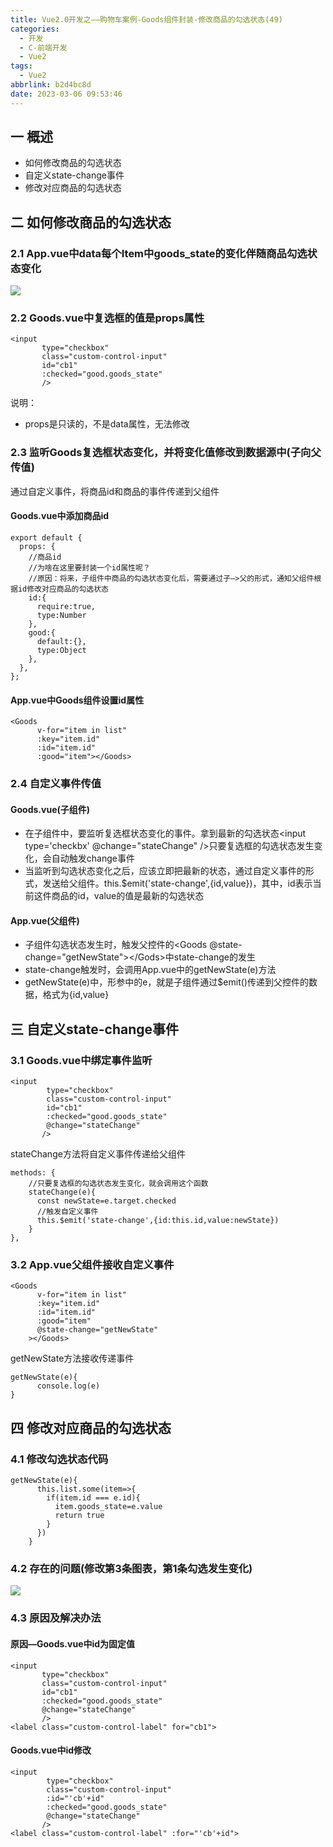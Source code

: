 ```yaml
---
title: Vue2.0开发之——购物车案例-Goods组件封装-修改商品的勾选状态(49)
categories:
  - 开发
  - C-前端开发
  - Vue2
tags:
  - Vue2
abbrlink: b2d4bc8d
date: 2023-03-06 09:53:46
---
```

## 一 概述

* 如何修改商品的勾选状态
* 自定义state-change事件
* 修改对应商品的勾选状态

<!--more-->

## 二 如何修改商品的勾选状态

### 2.1 App.vue中data每个Item中goods_state的变化伴随商品勾选状态变化

![][1]

### 2.2 Goods.vue中复选框的值是props属性

```
<input
       type="checkbox"
       class="custom-control-input"
       id="cb1"
       :checked="good.goods_state"
       />
```

说明：

* props是只读的，不是data属性，无法修改

### 2.3 监听Goods复选框状态变化，并将变化值修改到数据源中(子向父传值)

通过自定义事件，将商品id和商品的事件传递到父组件

#### Goods.vue中添加商品id

```
export default {
  props: {
    //商品id
    //为啥在这里要封装一个id属性呢？
    //原因：将来，子组件中商品的勾选状态变化后，需要通过子—>父的形式，通知父组件根据id修改对应商品的勾选状态
    id:{
      require:true,
      type:Number
    },
    good:{
      default:{},
      type:Object
    },
  },
};
```

#### App.vue中Goods组件设置id属性

```
<Goods
      v-for="item in list"
      :key="item.id"
      :id="item.id"
      :good="item"></Goods>
```

### 2.4 自定义事件传值

#### Goods.vue(子组件)

* 在子组件中，要监听复选框状态变化的事件。拿到最新的勾选状态<input type='checkbx' @change="stateChange" />只要复选框的勾选状态发生变化，会自动触发change事件
* 当监听到勾选状态变化之后，应该立即把最新的状态，通过自定义事件的形式，发送给父组件。this.$emit('state-change',{id,value})，其中，id表示当前这件商品的id，value的值是最新的勾选状态

#### App.vue(父组件)

* 子组件勾选状态发生时，触发父控件的<Goods @state-change="getNewState"><\/Gods>中state-change的发生
* state-change触发时，会调用App.vue中的getNewState(e)方法
* getNewState(e)中，形参中的e，就是子组件通过$emit()传递到父控件的数据，格式为{id,value}

## 三 自定义state-change事件

### 3.1 Goods.vue中绑定事件监听

```
<input
        type="checkbox"
        class="custom-control-input"
        id="cb1"
        :checked="good.goods_state"
        @change="stateChange"
       />
```

stateChange方法将自定义事件传递给父组件

```
methods: {
    //只要复选框的勾选状态发生变化，就会调用这个函数
    stateChange(e){
      const newState=e.target.checked
      //触发自定义事件
      this.$emit('state-change',{id:this.id,value:newState})
    }
},
```

### 3.2 App.vue父组件接收自定义事件

```
<Goods
      v-for="item in list"
      :key="item.id"
      :id="item.id"
      :good="item"
      @state-change="getNewState"
    ></Goods>
```

getNewState方法接收传递事件

```
getNewState(e){
      console.log(e)
}
```

## 四 修改对应商品的勾选状态

### 4.1 修改勾选状态代码

```
getNewState(e){
      this.list.some(item=>{
        if(item.id === e.id){
          item.goods_state=e.value
          return true
        }
      })
    }
```

### 4.2 存在的问题(修改第3条图表，第1条勾选发生变化)

![][2]



### 4.3 原因及解决办法

#### 原因—Goods.vue中id为固定值

```
<input
       type="checkbox"
       class="custom-control-input"
       id="cb1"
       :checked="good.goods_state"
       @change="stateChange"
       />
<label class="custom-control-label" for="cb1">
```

#### Goods.vue中id修改

```
<input
        type="checkbox"
        class="custom-control-input"
        :id="'cb'+id"
        :checked="good.goods_state"
        @change="stateChange"
       />
<label class="custom-control-label" :for="'cb'+id">
```





[1]:https://cdn.staticaly.com/gh/PGzxc/CDN/master/blog-vue/vue2.0-49-cart-check-change.gif
[2]:https://cdn.staticaly.com/gh/PGzxc/CDN/master/blog-vue/vue2.0-49-cart-check-change-problem.gif